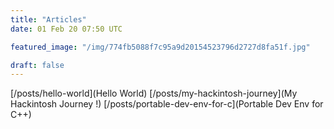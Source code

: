 ```yaml
---
title: "Articles"
date: 01 Feb 20 07:50 UTC

featured_image: "/img/774fb5088f7c95a9d20154523796d2727d8fa51f.jpg"

draft: false
---
```


[/posts/hello-world](Hello World)
[/posts/my-hackintosh-journey](My Hackintosh Journey !)
[/posts/portable-dev-env-for-c](Portable Dev Env for C++)
